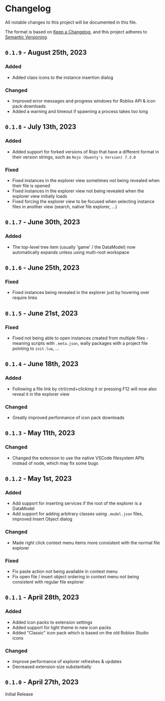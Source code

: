 <!-- markdownlint-disable MD023 -->
<!-- markdownlint-disable MD033 -->

# Changelog

All notable changes to this project will be documented in this file.

The format is based on [Keep a Changelog](https://keepachangelog.com/en/1.0.0/),
and this project adheres to [Semantic Versioning](https://semver.org/spec/v2.0.0.html).

## `0.1.9` - August 25th, 2023

### Added

-   Added class icons to the instance insertion dialog

### Changed

-   Improved error messages and progress windows for Roblox API & icon pack downloads
-   Added a warning and timeout if spawning a process takes too long

## `0.1.8` - July 13th, 2023

### Added

-   Added support for forked versions of Rojo that have a different format in their version strings, such as `Rojo (Quenty's Version) 7.3.0`

### Fixed

-   Fixed instances in the explorer view sometimes not being revealed when their file is opened
-   Fixed instances in the explorer view not being revealed when the explorer view initially loads
-   Fixed forcing the explorer view to be focused when selecting instance files in another view (search, native file explorer, ...)

## `0.1.7` - June 30th, 2023

### Added

-   The top-level tree item (usually 'game' / the DataModel) now automatically expands unless using multi-root workspace

## `0.1.6` - June 25th, 2023

### Fixed

-   Fixed instances being revealed in the explorer just by hovering over require links

## `0.1.5` - June 21st, 2023

### Fixed

-   Fixed not being able to open instances created from multiple files - meaning scripts with `.meta.json`, wally packages with a project file pointing to `init.lua`, ...

## `0.1.4` - June 18th, 2023

### Added

-   Following a file link by ctrl/cmd+clicking it or pressing F12 will now also reveal it in the explorer view

### Changed

-   Greatly improved performance of icon pack downloads

## `0.1.3` - May 11th, 2023

### Changed

-   Changed the extension to use the native VSCode filesystem APIs instead of node, which may fix some bugs

## `0.1.2` - May 1st, 2023

### Added

-   Add support for inserting services if the root of the explorer is a DataModel
-   Add support for adding arbitrary classes using `.model.json` files, improved Insert Object dialog

### Changed

-   Made right click context menu items more consistent with the normal file explorer

### Fixed

-   Fix paste action not being available in context menu
-   Fix open file / insert object ordering in context menu not being consistent with regular file explorer

## `0.1.1` - April 28th, 2023

### Added

-   Added icon packs to extension settings
-   Added support for light theme in new icon packs
-   Added "Classic" icon pack which is based on the old Roblox Studio icons

### Changed

-   Improve performance of explorer refreshes & updates
-   Decreased extension size substantially

## `0.1.0` - April 27th, 2023

Initial Release
